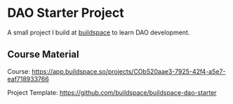 # DAO Starter Project

A small project I build at [buildspace](https://buildspace.so) to learn DAO development.

## Course Material

Course: https://app.buildspace.so/projects/COb520aae3-7925-42f4-a5e7-eaf718933766

Project Template: https://github.com/buildspace/buildspace-dao-starter